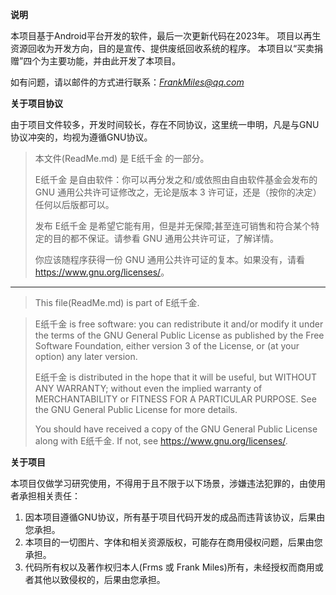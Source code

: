 **说明**

本项目基于Android平台开发的软件，最后一次更新代码在2023年。 项目以再生资源回收为开发方向，目的是宣传、提供废纸回收系统的程序。 本项目以“买卖捐赠”四个为主要功能，并由此开发了本项目。

如有问题，请以邮件的方式进行联系：*FrankMiles@qq.com*

**关于项目协议**

由于项目文件较多，开发时间较长，存在不同协议，这里统一申明，凡是与GNU协议冲突的，均视为遵循GNU协议。

>本文件(ReadMe.md) 是 E纸千金 的一部分。
>
>E纸千金 是自由软件：你可以再分发之和/或依照由自由软件基金会发布的 GNU 通用公共许可证修改之，无论是版本 3 许可证，还是（按你的决定）任何以后版都可以。
>
>发布 E纸千金 是希望它能有用，但是并无保障;甚至连可销售和符合某个特定的目的都不保证。请参看 GNU 通用公共许可证，了解详情。
>
>你应该随程序获得一份 GNU 通用公共许可证的复本。如果没有，请看 <https://www.gnu.org/licenses/>。

-----

>This file(ReadMe.md) is part of E纸千金.

> E纸千金 is free software:
> you can redistribute it and/or modify it under the terms of the GNU General Public License as published
> by the Free Software Foundation, either version 3 of the License, or (at your option) any later version.
>
> E纸千金 is distributed in the hope that it will be useful, but WITHOUT ANY WARRANTY;
> without even the implied warranty of MERCHANTABILITY or FITNESS FOR A PARTICULAR PURPOSE.
> See the GNU General Public License for more details.
>
> You should have received a copy of the GNU General Public License along with E纸千金.
>If not, see <https://www.gnu.org/licenses/>.


**关于项目**

本项目仅做学习研究使用，不得用于且不限于以下场景，涉嫌违法犯罪的，由使用者承担相关责任：

1. 因本项目遵循GNU协议，所有基于项目代码开发的成品而违背该协议，后果由您承担。
2. 本项目的一切图片、字体和相关资源版权，可能存在商用侵权问题，后果由您承担。
3. 代码所有权以及著作权归本人(Frms 或 Frank Miles)所有，未经授权而商用或者其他以致侵权的，后果由您承担。
